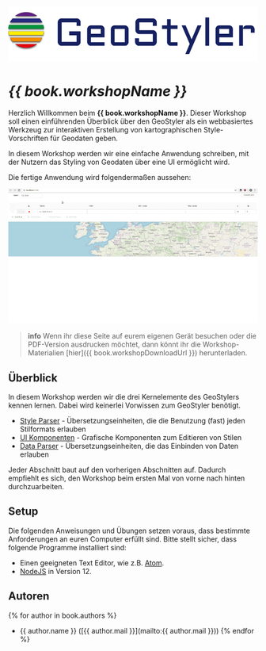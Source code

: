 <center><img src="images/geo-styler-logo.jpg" style="width:650px;"/></center>

# _{{ book.workshopName }}_

Herzlich Willkommen beim **{{ book.workshopName }}**. Dieser Workshop soll einen einführenden
Überblick über den GeoStyler als ein webbasiertes Werkzeug zur interaktiven Erstellung von kartographischen Style-Vorschriften für Geodaten geben.

In diesem Workshop werden wir eine einfache Anwendung schreiben, mit der Nutzern das Styling von Geodaten über eine UI ermöglicht wird.

Die fertige Anwendung wird folgendermaßen aussehen:

[![Finale Anwendung](./images/geostyler-workshop.gif)](./images/geostyler-workshop.gif)

> **info**
> Wenn ihr diese Seite auf eurem eigenen Gerät besuchen oder die PDF-Version ausdrucken möchtet,
> dann könnt ihr die Workshop-Materialien [hier]({{ book.workshopDownloadUrl }}) herunterladen.

## Überblick

In diesem Workshop werden wir die drei Kernelemente des GeoStylers kennen lernen. Dabei wird keinerlei Vorwissen zum GeoStyler benötigt.

- [Style Parser](./style-parser/README.md) - Übersetzungseinheiten, die die Benutzung (fast) jeden Stilformats erlauben
- [UI Komponenten](./edit-ui/README.md) - Grafische Komponenten zum Editieren von Stilen
- [Data Parser](./data-parser/README.md) - Übersetzungseinheiten, die das Einbinden von Daten erlauben

Jeder Abschnitt baut auf den vorherigen Abschnitten auf. Dadurch empfiehlt es sich, den Workshop beim ersten Mal von
vorne nach hinten durchzuarbeiten.

## Setup

Die folgenden Anweisungen und Übungen setzen voraus, dass bestimmte Anforderungen an euren Computer
erfüllt sind. Bitte stellt sicher, dass folgende Programme installiert sind:

- Einen geeigneten Text Editor, wie z.B. [Atom](https://atom.io/).
- [NodeJS](https://nodejs.org/en/) in Version 12.

## Autoren

{% for author in book.authors %}

- {{ author.name }} ([{{ author.mail }}](mailto:{{ author.mail }}))
  {% endfor %}
